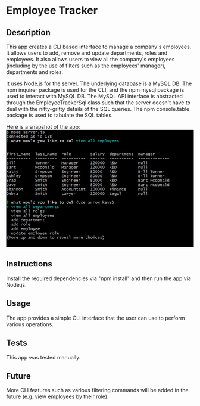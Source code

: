 # Employee Tracker

## Description

This app creates a CLI based interface to manage a company's employees. It allows users to add, remove and update departments, roles and employees. It also allows users to view all the company's employees (including by the use of filters such as the employees' manager), departments and roles.

It uses Node.js for the server. The underlying database is a MySQL DB. The npm inquirer package is used for the CLI, and the npm mysql package is used to interact with MySQL DB. The MySQL API interface is abstracted through the EmployeeTrackerSql class such that the server doesn't have to deal with the nitty-gritty details of the SQL queries. The npm console.table package is used to tabulate the SQL tables.

Here is a snapshot of the app: ![Employee Tracker App](Assets/employees.jpg)

## Instructions

Install the required dependencies via "npm install" and then run the app via Node.js.

## Usage

The app provides a simple CLI interface that the user can use to perform various operations.

## Tests

This app was tested manually.

## Future

More CLI features such as various filtering commands will be added in the future (e.g. view employees by their role).